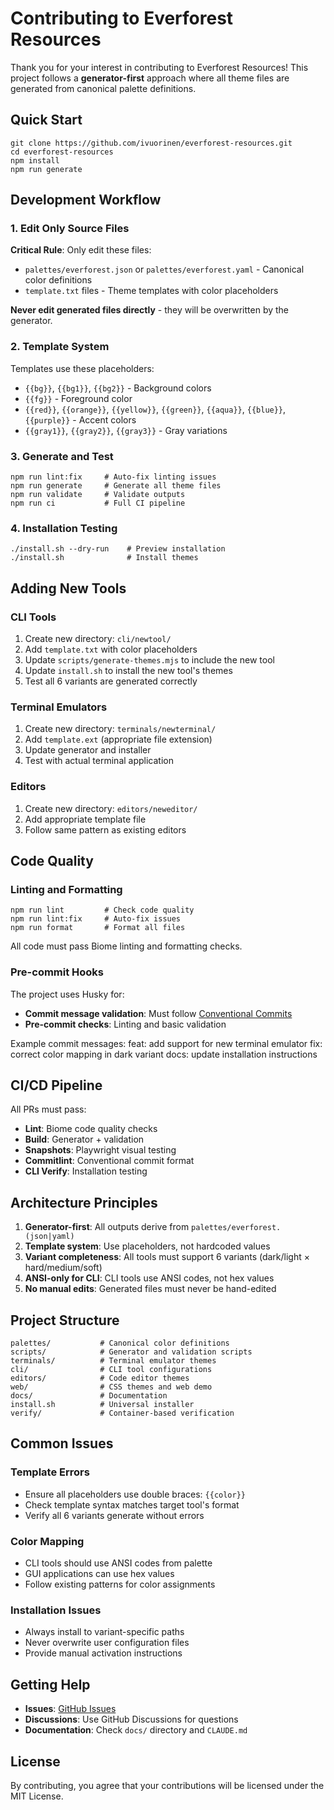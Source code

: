 # Contributing to Everforest Resources

Thank you for your interest in contributing to Everforest Resources! This project follows a **generator-first** approach where all theme files are generated from canonical palette definitions.

## Quick Start

    git clone https://github.com/ivuorinen/everforest-resources.git
    cd everforest-resources
    npm install
    npm run generate

## Development Workflow

### 1. Edit Only Source Files

**Critical Rule**: Only edit these files:
- `palettes/everforest.json` or `palettes/everforest.yaml` - Canonical color definitions
- `template.txt` files - Theme templates with color placeholders

**Never edit generated files directly** - they will be overwritten by the generator.

### 2. Template System

Templates use these placeholders:
- `{{bg}}`, `{{bg1}}`, `{{bg2}}` - Background colors
- `{{fg}}` - Foreground color
- `{{red}}`, `{{orange}}`, `{{yellow}}`, `{{green}}`, `{{aqua}}`, `{{blue}}`, `{{purple}}` - Accent colors
- `{{gray1}}`, `{{gray2}}`, `{{gray3}}` - Gray variations

### 3. Generate and Test

    npm run lint:fix     # Auto-fix linting issues
    npm run generate     # Generate all theme files
    npm run validate     # Validate outputs
    npm run ci           # Full CI pipeline

### 4. Installation Testing

    ./install.sh --dry-run    # Preview installation
    ./install.sh              # Install themes

## Adding New Tools

### CLI Tools

1. Create new directory: `cli/newtool/`
2. Add `template.txt` with color placeholders
3. Update `scripts/generate-themes.mjs` to include the new tool
4. Update `install.sh` to install the new tool's themes
5. Test all 6 variants are generated correctly

### Terminal Emulators

1. Create new directory: `terminals/newterminal/`
2. Add `template.ext` (appropriate file extension)
3. Update generator and installer
4. Test with actual terminal application

### Editors

1. Create new directory: `editors/neweditor/`
2. Add appropriate template file
3. Follow same pattern as existing editors

## Code Quality

### Linting and Formatting

    npm run lint         # Check code quality
    npm run lint:fix     # Auto-fix issues
    npm run format       # Format all files

All code must pass Biome linting and formatting checks.

### Pre-commit Hooks

The project uses Husky for:
- **Commit message validation**: Must follow [Conventional Commits](https://conventionalcommits.org/)
- **Pre-commit checks**: Linting and basic validation

Example commit messages:
    feat: add support for new terminal emulator
    fix: correct color mapping in dark variant
    docs: update installation instructions

## CI/CD Pipeline

All PRs must pass:
- **Lint**: Biome code quality checks
- **Build**: Generator + validation
- **Snapshots**: Playwright visual testing
- **Commitlint**: Conventional commit format
- **CLI Verify**: Installation testing

## Architecture Principles

1. **Generator-first**: All outputs derive from `palettes/everforest.(json|yaml)`
2. **Template system**: Use placeholders, not hardcoded values
3. **Variant completeness**: All tools must support 6 variants (dark/light × hard/medium/soft)
4. **ANSI-only for CLI**: CLI tools use ANSI codes, not hex values
5. **No manual edits**: Generated files must never be hand-edited

## Project Structure

    palettes/           # Canonical color definitions
    scripts/            # Generator and validation scripts
    terminals/          # Terminal emulator themes
    cli/                # CLI tool configurations
    editors/            # Code editor themes
    web/                # CSS themes and web demo
    docs/               # Documentation
    install.sh          # Universal installer
    verify/             # Container-based verification

## Common Issues

### Template Errors
- Ensure all placeholders use double braces: `{{color}}`
- Check template syntax matches target tool's format
- Verify all 6 variants generate without errors

### Color Mapping
- CLI tools should use ANSI codes from palette
- GUI applications can use hex values
- Follow existing patterns for color assignments

### Installation Issues
- Always install to variant-specific paths
- Never overwrite user configuration files
- Provide manual activation instructions

## Getting Help

- **Issues**: [GitHub Issues](https://github.com/ivuorinen/everforest-resources/issues)
- **Discussions**: Use GitHub Discussions for questions
- **Documentation**: Check `docs/` directory and `CLAUDE.md`

## License

By contributing, you agree that your contributions will be licensed under the MIT License.
